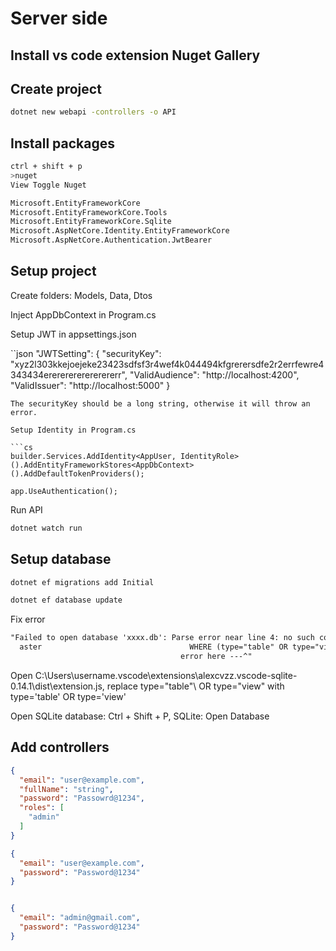 # Server side

## Install vs code extension Nuget Gallery

## Create project

```sh
dotnet new webapi -controllers -o API
```

## Install packages

```sh
ctrl + shift + p
>nuget
View Toggle Nuget

Microsoft.EntityFrameworkCore
Microsoft.EntityFrameworkCore.Tools
Microsoft.EntityFrameworkCore.Sqlite
Microsoft.AspNetCore.Identity.EntityFrameworkCore
Microsoft.AspNetCore.Authentication.JwtBearer
```

## Setup project

Create folders: Models, Data, Dtos

Inject AppDbContext in Program.cs

Setup JWT in appsettings.json

``json
"JWTSetting": {
    "securityKey": "xyz2l303kkejoejeke23423sdfsf3r4wef4k044494kfgrerersdfe2r2errfewre4343434erererererererererr",
    "ValidAudience": "http://localhost:4200",
    "ValidIssuer": "http://localhost:5000"
  }
```
The securityKey should be a long string, otherwise it will throw an error.

Setup Identity in Program.cs

```cs
builder.Services.AddIdentity<AppUser, IdentityRole>().AddEntityFrameworkStores<AppDbContext>().AddDefaultTokenProviders();

app.UseAuthentication();

```

Run API
  
```sh
dotnet watch run
```

## Setup database

```sh
dotnet ef migrations add Initial

dotnet ef database update
```

Fix error

```txt
"Failed to open database 'xxxx.db': Parse error near line 4: no such column: table
  aster                                 WHERE (type="table" OR type="view")
                                      error here ---^"
```

Open  C:\Users\username\.vscode\extensions\alexcvzz.vscode-sqlite-0.14.1\dist\extension.js, replace
type=\"table"\ OR type=\"view\" with type='table' OR type='view'

Open SQLite database:
Ctrl + Shift + P, SQLite: Open Database

## Add controllers

```json
{
  "email": "user@example.com",
  "fullName": "string",
  "password": "Passowrd@1234",
  "roles": [
    "admin"
  ]
}

{
  "email": "user@example.com",
  "password": "Password@1234"
}


{
  "email": "admin@gmail.com",
  "password": "Password@1234"
}
```

